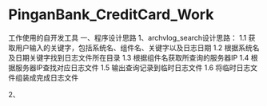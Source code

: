 # PinganBank_CreditCard_Work
工作使用的自开发工具
一、程序设计思路
1、archvlog_search设计思路：
1.1 获取用户输入的关键字，包括系统名、组件名、关键字以及日志日期
1.2 根据系统名及日期关键字找到日志文件所在目录
1.3 根据组件名获取所查询的服务器IP
1.4 根据服务器IP查找对应日志文件
1.5 输出查询记录到临时日志文件
1.6 将临时日志文件组装成完成日志文件

2、
